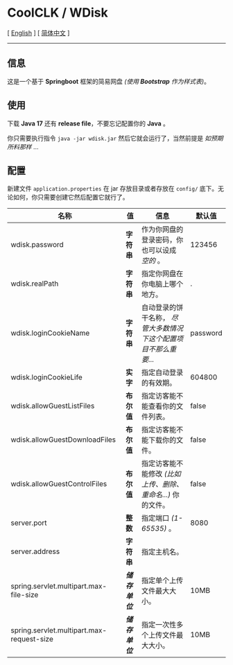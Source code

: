 # CoolCLK / WDisk

[ [English](README.md) ] [ [简体中文](README_zh-CN.md) ]

---

## 信息

这是一个基于 **Springboot** 框架的简易网盘 _(使用 **Bootstrap** 作为样式表)_。

## 使用

下载 **Java 17** 还有 **release file**，不要忘记配置你的 **Java** 。

你只需要执行指令 `java -jar wdisk.jar` 然后它就会运行了，当然前提是 _如预期所料那样_ ...

## 配置

新建文件 `application.properties` 在 jar 存放目录或者存放在 `config/` 底下。无论如何，你只需要创建它然后配置它就行了。

| 名称                            | 值          | 信息                                  | 默认值      |
|-------------------------------|------------|-------------------------------------|----------|
| wdisk.password                | **字符串**    | 作为你网盘的登录密码，你也可以设成 _空的_ 。            | 123456   |
| wdisk.realPath                | **字符串**    | 指定你网盘在你电脑上哪个地方。                     | .        |
| wdisk.loginCookieName         | **字符串**    | 自动登录的饼干名称， _尽管大多数情况下这个配置项目不那么重要..._ | password |
| wdisk.loginCookieLife         | **实字**     | 指定自动登录的有效期。                         | 604800   |
| wdisk.allowGuestListFiles     | **布尔值**    | 指定访客能不能查看你的文件列表。                    | false    |
| wdisk.allowGuestDownloadFiles | **布尔值**    | 指定访客能不能下载你的文件。                      | false    |
| wdisk.allowGuestControlFiles  | **布尔值**    | 指定访客能不能修改 _(比如上传、删除、重命名...)_ 你的文件。  | false    |
| server.port                   | **整数**     | 指定端口 _(1-65535)_ 。                  | 8080     |
| server.address                | **字符串**    | 指定主机名。                              |          |
| spring.servlet.multipart.max-file-size                   | **_储存单位_** | 指定单个上传文件最大大小。                       | 10MB     |
| spring.servlet.multipart.max-request-size                   | **_储存单位_** | 指定一次性多个上传文件最大大小。                    | 10MB     |
